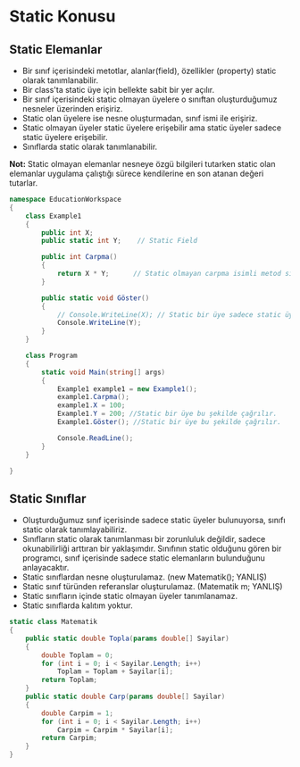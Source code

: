 
# Static Konusu
## Static Elemanlar
* Bir sınıf içerisindeki metotlar, alanlar(field), özellikler (property) static olarak tanımlanabilir.
* Bir class'ta static üye için bellekte sabit bir yer açılır.
* Bir sınıf içerisindeki static olmayan üyelere o sınıftan oluşturduğumuz nesneler üzerinden erişiriz.
* Static olan üyelere ise nesne oluşturmadan, sınıf ismi ile erişiriz.
* Static olmayan üyeler static üyelere erişebilir ama static üyeler sadece static üyelere erişebilir.
* Sınıflarda static olarak tanımlanabilir.

**Not:** Static olmayan elemanlar nesneye özgü bilgileri tutarken static olan elemanlar uygulama çalıştığı sürece 
kendilerine en son atanan değeri tutarlar.
```cs
namespace EducationWorkspace
{
    class Example1
    {
        public int X;
        public static int Y;    // Static Field

        public int Carpma()
        {
            return X * Y;      // Static olmayan carpma isimli metod sınıf içindeki diğer elemanlara ulaşabiliyor.
        }

        public static void Göster()
        {
            // Console.WriteLine(X); // Static bir üye sadece static üyelere erişebilir.
            Console.WriteLine(Y);
        }
    }

    class Program
    {
        static void Main(string[] args)
        {
            Example1 example1 = new Example1();
            example1.Carpma();
            example1.X = 100;
            Example1.Y = 200; //Static bir üye bu şekilde çağrılır.
            Example1.Göster(); //Static bir üye bu şekilde çağrılır.

            Console.ReadLine();
        }
    }

}
```
## Static Sınıflar
* Oluşturduğumuz sınıf içerisinde sadece static üyeler bulunuyorsa, sınıfı static olarak tanımlayabiliriz. 
* Sınıfların static olarak tanımlanması bir zorunluluk değildir, sadece okunabilirliği arttıran bir yaklaşımdır. Sınıfının static olduğunu gören bir programcı,
sınıf içerisinde sadece static elemanların bulunduğunu anlayacaktır.
* Static sınıflardan nesne oluşturulamaz. (new Matematik(); YANLIŞ)
* Static sınıf türünden referanslar oluşturulamaz. (Matematik m; YANLIŞ)
* Static sınıfların içinde static olmayan üyeler tanımlanamaz.
* Static sınıflarda kalıtım yoktur.

```cs
static class Matematik
{
    public static double Topla(params double[] Sayilar)
    {
        double Toplam = 0;
        for (int i = 0; i < Sayilar.Length; i++)
            Toplam = Toplam + Sayilar[i];
        return Toplam;
    }
    public static double Carp(params double[] Sayilar)
    {
        double Carpim = 1;
        for (int i = 0; i < Sayilar.Length; i++)
            Carpim = Carpim * Sayilar[i];
        return Carpim;
    }
}
```




